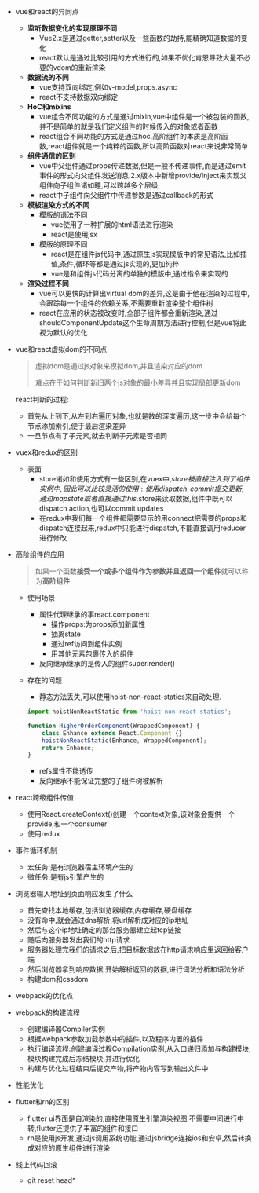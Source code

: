 - vue和react的异同点

  - **监听数据变化的实现原理不同**
    - Vue2.x是通过getter,setter以及一些函数的劫持,能精确知道数据的变化
    - react默认是通过比较引用的方式进行的,如果不优化肯恩导致大量不必要的vdom的重新渲染
  - **数据流的不同**
    - vue支持双向绑定,例如v-model,props.async
    - react不支持数据双向绑定
  - **HoC和mixins**
    - vue组合不同功能的方式是通过mixin,vue中组件是一个被包装的函数,并不是简单的就是我们定义组件的时候传入的对象或者函数
    - react组合不同功能的方式是通过hoc,高阶组件的本质是高阶函数,react组件就是一个纯粹的函数,所以高阶函数对react来说非常简单
  - **组件通信的区别**
    - vue中父组件通过props传递数据,但是一般不传递事件,而是通过emit事件的形式向父组件发送消息.2.x版本中新增provide/inject来实现父组件向子组件诸如睡,可以跨越多个层级
    - react中子组件向父组件中传递参数是通过callback的形式
  - **模板渲染方式的不同**
    - 模版的语法不同
      - vue使用了一种扩展的html语法进行渲染
      - react是使用jsx
    - 模版的原理不同
      - react是在组件js代码中,通过原生js实现模版中的常见语法,比如插值,条件,循环等都是通过js实现的,更加纯粹
      - vue是和组件js代码分离的单独的模版中,通过指令来实现的
  - **渲染过程不同**
    - vue可以更快的计算出virtual dom的差异,这是由于他在渲染的过程中,会跟踪每一个组件的依赖关系,不需要重新渲染整个组件树
    - react在应用的状态被改变时,全部子组件都会重新渲染,通过shouldComponentUpdate这个生命周期方法进行控制,但是vue将此视为默认的优化

- vue和react虚拟dom的不同点

  > 虚拟dom是通过js对象来模拟dom,并且渲染对应的dom
  >
  > 难点在于如何判断新旧两个js对象的最小差异并且实现局部更新dom

  react判断的过程:

  - 首先从上到下,从左到右遍历对象,也就是数的深度遍历,这一步中会给每个节点添加索引,便于最后渲染差异
  - 一旦节点有了子元素,就去判断子元素是否相同

- vuex和redux的区别

  - 表面
    - store诸如和使用方式有一些区别,在vuex中,$store被直接注入到了组件实例中,因此可以比较灵活的使用:使用dispatch,commit提交更新,通过mapstate或者直接通过this.$store来读取数据,组件中既可以dispatch action,也可以commit updates
    - 在redux中我们每一个组件都需要显示的用connect把需要的props和dispatch连接起来,redux中只能进行dispatch,不能直接调用reducer进行修改

- 高阶组件的应用

  > 如果一个函数**接受一个或多个组件作为参数并且返回一个组件**就可以称为**高阶组件**

  - 使用场景

    - 属性代理继承的事react.component
      - 操作props:为props添加新属性
      - 抽离state
      - 通过ref访问到组件实例
      - 用其他元素包裹传入的组件
    - 反向继承继承的是传入的组件super.render()

  - 存在的问题

    - 静态方法丢失,可以使用hoist-non-react-statics来自动处理.

    ```js
    import hoistNonReactStatic from 'hoist-non-react-statics';
    
    function HigherOrderComponent(WrappedComponent) {
        class Enhance extends React.Component {}
        hoistNonReactStatic(Enhance, WrappedComponent);
        return Enhance;
    }
    ```

    - refs属性不能透传
    - 反向继承不能保证完整的子组件树被解析

- react跨级组件传值

  - 使用React.createContext()创建一个context对象,该对象会提供一个provide,和一个consumer
  - 使用redux

- 事件循环机制

  - 宏任务:是有浏览器宿主环境产生的
  - 微任务:是有js引擎产生的

- 浏览器输入地址到页面响应发生了什么

  - 首先查找本地缓存,包括浏览器缓存,内存缓存,硬盘缓存
  - 没有命中,就会通过dns解析,将url解析成对应的ip地址
  - 然后与这个ip地址确定的那台服务器建立起tcp链接
  - 随后向服务器发出我们的http请求
  - 服务器处理完我们的请求之后,把目标数据放在http请求响应里返回给客户端
  - 然后浏览器拿到响应数据,开始解析返回的数据,进行词法分析和语法分析
  - 构建dom和cssdom

- webpack的优化点


- webpack的构建流程

  - 创建编译器Compiler实例
  - 根据webpack参数加载参数中的插件,以及程序内置的插件
  - 执行编译流程:创建编译过程Compilation实例,从入口递归添加与构建模块,模块构建完成后冻结模块,并进行优化
  - 构建与优化过程结束后提交产物,将产物内容写到输出文件中

- 性能优化

 

- flutter和rn的区别

  - flutter ui界面是自渲染的,直接使用原生引擎渲染视图,不需要中间进行中转,flutter还提供了丰富的组件和接口
  - rn是使用js开发,通过js调用系统功能,通过jsbridge连接ios和安卓,然后转换成对应的原生组件进行渲染

- 线上代码回滚

  - git reset head^

